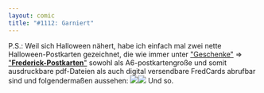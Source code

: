 ```yaml
---
layout: comic
title: "#1112: Garniert"
---
```


P.S.:
Weil sich Halloween nähert, habe ich einfach mal zwei nette Halloween-Postkarten gezeichnet, die wie immer unter <a href="http://www.fonflatter.de/geschenke">"Geschenke"</a> => <a href="http://www.fonflatter.de/karten">"<strong>Frederick-Postkarten</strong>"</a> sowohl als A6-postkartengroße und somit ausdruckbare pdf-Dateien als auch digital versendbare FredCards abrufbar sind und folgendermaßen aussehen:
<a href="http://www.fonflatter.de/karten"><img src="http://www.fonflatter.de/bilder/karten/hallo_s.jpg"><img src="http://www.fonflatter.de/bilder/karten/vogelscheuche_s.jpg"></a>
Und so.

